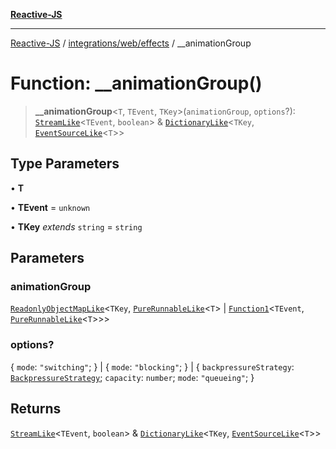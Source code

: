 [**Reactive-JS**](../../../../README.md)

***

[Reactive-JS](../../../../README.md) / [integrations/web/effects](../README.md) / \_\_animationGroup

# Function: \_\_animationGroup()

> **\_\_animationGroup**\<`T`, `TEvent`, `TKey`\>(`animationGroup`, `options`?): [`StreamLike`](../../../../concurrent/interfaces/StreamLike.md)\<`TEvent`, `boolean`\> & [`DictionaryLike`](../../../../collections/interfaces/DictionaryLike.md)\<`TKey`, [`EventSourceLike`](../../../../events/interfaces/EventSourceLike.md)\<`T`\>\>

## Type Parameters

• **T**

• **TEvent** = `unknown`

• **TKey** *extends* `string` = `string`

## Parameters

### animationGroup

[`ReadonlyObjectMapLike`](../../../../collections/type-aliases/ReadonlyObjectMapLike.md)\<`TKey`, [`PureRunnableLike`](../../../../concurrent/interfaces/PureRunnableLike.md)\<`T`\> \| [`Function1`](../../../../functions/type-aliases/Function1.md)\<`TEvent`, [`PureRunnableLike`](../../../../concurrent/interfaces/PureRunnableLike.md)\<`T`\>\>\>

### options?

\{ `mode`: `"switching"`; \} | \{ `mode`: `"blocking"`; \} | \{ `backpressureStrategy`: [`BackpressureStrategy`](../../../../utils/type-aliases/BackpressureStrategy.md); `capacity`: `number`; `mode`: `"queueing"`; \}

## Returns

[`StreamLike`](../../../../concurrent/interfaces/StreamLike.md)\<`TEvent`, `boolean`\> & [`DictionaryLike`](../../../../collections/interfaces/DictionaryLike.md)\<`TKey`, [`EventSourceLike`](../../../../events/interfaces/EventSourceLike.md)\<`T`\>\>
